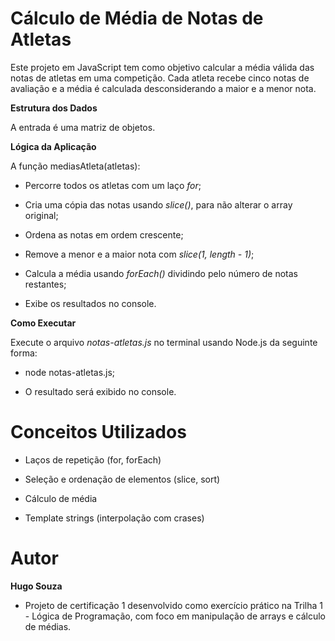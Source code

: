 # Cálculo de Média de Notas de Atletas

Este projeto em JavaScript tem como objetivo calcular a média válida das notas de atletas em uma competição.
Cada atleta recebe cinco notas de avaliação e a média é calculada desconsiderando a maior e a menor nota.


**Estrutura dos Dados**

A entrada é uma matriz de objetos.


**Lógica da Aplicação**

A função mediasAtleta(atletas):

+ Percorre todos os atletas com um laço *for*;

+ Cria uma cópia das notas usando *slice()*, para não alterar o array original;

+ Ordena as notas em ordem crescente;

+ Remove a menor e a maior nota com *slice(1, length - 1)*;

+ Calcula a média usando *forEach()* dividindo pelo número de notas restantes;

+ Exibe os resultados no console.


**Como Executar**

Execute o arquivo *notas-atletas.js* no terminal usando Node.js da seguinte forma:

+ node notas-atletas.js;

+ O resultado será exibido no console.


# Conceitos Utilizados

+ Laços de repetição (for, forEach)

+ Seleção e ordenação de elementos (slice, sort)

+ Cálculo de média

+ Template strings (interpolação com crases)


# Autor

**Hugo Souza**

+ Projeto de certificação 1 desenvolvido como exercício prático na Trilha 1 - Lógica de Programação, com foco em manipulação de arrays e cálculo de médias.